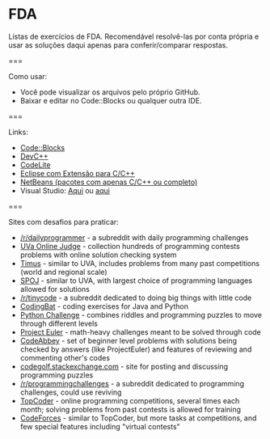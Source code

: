FDA
===

Listas de exercícios de FDA. Recomendável resolvê-las por conta própria e usar as soluções daqui apenas para conferir/comparar respostas.

===

Como usar:
  * Você pode visualizar os arquivos pelo próprio GitHub.
  * Baixar e editar no Code::Blocks ou qualquer outra IDE.

===

Links:
  * [Code::Blocks](http://www.codeblocks.org/downloads)
  * [DevC++](http://www.bloodshed.net/download.html)
  * [CodeLite](http://downloads.codelite.org/)
  * [Eclipse com Extensão para C/C++](http://www.eclipse.org/downloads/packages/eclipse-ide-cc-developers/lunar)
  * [NetBeans (pacotes com apenas C/C++ ou completo)](https://netbeans.org/downloads/)
  * Visual Studio: [Aqui](http://www.visualstudio.com/downloads/download-visual-studio-vs) ou [aqui](http://thepiratebay.se/)

===

Sites com desafios para praticar:
  * [/r/dailyprogrammer](http://www.reddit.com/r/dailyprogrammer) - a subreddit with daily programming challenges
  * [UVa Online Judge](http://uva.onlinejudge.org/) - collection hundreds of programming contests problems with online  solution checking system
  * [Timus](http://acm.timus.ru) - similar to UVA, includes problems from many past competitions (world and regional scale)
  * [SPOJ](http://spoj.pl) - similar to UVA, with largest choice of programming languages allowed for solutions
  * [/r/tinycode](http://www.reddit.com/r/tinycode) - a subreddit dedicated to doing big things with little code
  * [CodingBat](http://codingbat.com/) - coding exercises for Java and Python
  * [Python Challenge](http://www.pythonchallenge.com/) - combines riddles and programming puzzles to move through different levels
  * [Project Euler](http://projecteuler.net/) - math-heavy challenges meant to be solved through code
  * [CodeAbbey](http://codeabbey.com) - set of beginner level problems with solutions being checked by answers (like ProjectEuler) and features of reviewing and commenting other's codes
  * [codegolf.stackexchange.com](http://codegolf.stackexchange.com/) - site for posting and discussing programming puzzles
  * [/r/programmingchallenges](http://www.reddit.com/r/programmingchallenges) - a subreddit dedicated to programming challenges, could use reviving
  * [TopCoder](http://www.topcoder.com/) - online programming competitions, several times each month; solving problems from past contests is allowed for training
  * [CodeForces](http://codeforces.com) - similar to TopCoder, but more tasks at competitions, and few special features including "virtual contests"
